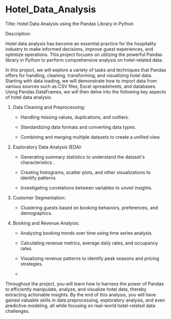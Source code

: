 # Hotel_Data_Analysis

Title: Hotel Data Analysis using the Pandas Library in Python

Description:

Hotel data analysis has become an essential practice for the hospitality industry to make informed decisions, improve guest experiences, and optimize operations. This project focuses on utilizing the powerful Pandas library in Python to perform comprehensive analysis on hotel-related data. 


In this project, we will explore a variety of tasks and techniques that Pandas offers for handling, cleaning, transforming, and visualizing hotel data. Starting with data loading, we will demonstrate how to import data from various sources such as CSV files, Excel spreadsheets, and databases. Using Pandas DataFrames, we will then delve into the following key aspects of hotel data analysis:


1. Data Cleaning and Preprocessing:
   
   - Handling missing values, duplications, and outliers.
     
   - Standardizing data formats and converting data types.
     
   - Combining and merging multiple datasets to create a unified view.
     

2. Exploratory Data Analysis (EDA):
   
   - Generating summary statistics to understand the dataset's characteristics
     .
   - Creating histograms, scatter plots, and other visualizations to identify patterns.
     
   - Investigating correlations between variables to unveil insights.
     

3. Customer Segmentation:
   
   - Clustering guests based on booking behaviors, preferences, and demographics.
     


4. Booking and Revenue Analysis:
   
   - Analyzing booking trends over time using time series analysis.
     
   - Calculating revenue metrics, average daily rates, and occupancy rates.
     
   - Visualizing revenue patterns to identify peak seasons and pricing strategies.
   - 


Throughout the project, you will learn how to harness the power of Pandas to efficiently manipulate, analyze, and visualize hotel data, thereby extracting actionable insights. By the end of this analysis, you will have gained valuable skills in data preprocessing, exploratory analysis, and even predictive modeling, all while focusing on real-world hotel-related data challenges.
